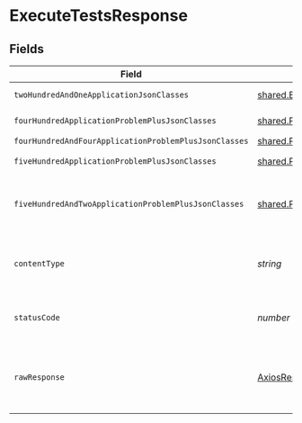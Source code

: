 # ExecuteTestsResponse


## Fields

| Field                                                                     | Type                                                                      | Required                                                                  | Description                                                               |
| ------------------------------------------------------------------------- | ------------------------------------------------------------------------- | ------------------------------------------------------------------------- | ------------------------------------------------------------------------- |
| `twoHundredAndOneApplicationJsonClasses`                                  | [shared.ExecutionResult](../../../sdk/models/shared/executionresult.md)[] | :heavy_minus_sign:                                                        | successful operation                                                      |
| `fourHundredApplicationProblemPlusJsonClasses`                            | [shared.Problem](../../../sdk/models/shared/problem.md)[]                 | :heavy_minus_sign:                                                        | problem with request body                                                 |
| `fourHundredAndFourApplicationProblemPlusJsonClasses`                     | [shared.Problem](../../../sdk/models/shared/problem.md)[]                 | :heavy_minus_sign:                                                        | test not found                                                            |
| `fiveHundredApplicationProblemPlusJsonClasses`                            | [shared.Problem](../../../sdk/models/shared/problem.md)[]                 | :heavy_minus_sign:                                                        | problem with test executions                                              |
| `fiveHundredAndTwoApplicationProblemPlusJsonClasses`                      | [shared.Problem](../../../sdk/models/shared/problem.md)[]                 | :heavy_minus_sign:                                                        | problem with communicating with kubernetes cluster                        |
| `contentType`                                                             | *string*                                                                  | :heavy_check_mark:                                                        | HTTP response content type for this operation                             |
| `statusCode`                                                              | *number*                                                                  | :heavy_check_mark:                                                        | HTTP response status code for this operation                              |
| `rawResponse`                                                             | [AxiosResponse](https://axios-http.com/docs/res_schema)                   | :heavy_check_mark:                                                        | Raw HTTP response; suitable for custom response parsing                   |
